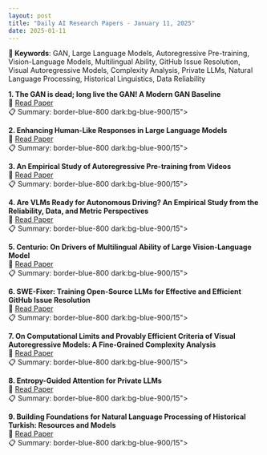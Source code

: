 ```yaml
---
layout: post
title: "Daily AI Research Papers - January 11, 2025"
date: 2025-01-11
---
```


**🔑 Keywords**: GAN, Large Language Models, Autoregressive Pre-training, Vision-Language Models, Multilingual Ability, GitHub Issue Resolution, Visual Autoregressive Models, Complexity Analysis, Private LLMs, Natural Language Processing, Historical Linguistics, Data Reliability

**1. The GAN is dead; long live the GAN! A Modern GAN Baseline**  
🔗 [Read Paper](https://huggingface.co/papers/2501.05441)  
📋 Summary: border-blue-800 dark:bg-blue-900/15">

**2. Enhancing Human-Like Responses in Large Language Models**  
🔗 [Read Paper](https://huggingface.co/papers/2501.05032)  
📋 Summary: border-blue-800 dark:bg-blue-900/15">

**3. An Empirical Study of Autoregressive Pre-training from Videos**  
🔗 [Read Paper](https://huggingface.co/papers/2501.05453)  
📋 Summary: border-blue-800 dark:bg-blue-900/15">

**4. Are VLMs Ready for Autonomous Driving? An Empirical Study from the
  Reliability, Data, and Metric Perspectives**  
🔗 [Read Paper](https://huggingface.co/papers/2501.04003)  
📋 Summary: border-blue-800 dark:bg-blue-900/15">

**5. Centurio: On Drivers of Multilingual Ability of Large Vision-Language
  Model**  
🔗 [Read Paper](https://huggingface.co/papers/2501.05122)  
📋 Summary: border-blue-800 dark:bg-blue-900/15">

**6. SWE-Fixer: Training Open-Source LLMs for Effective and Efficient GitHub
  Issue Resolution**  
🔗 [Read Paper](https://huggingface.co/papers/2501.05040)  
📋 Summary: border-blue-800 dark:bg-blue-900/15">

**7. On Computational Limits and Provably Efficient Criteria of Visual
  Autoregressive Models: A Fine-Grained Complexity Analysis**  
🔗 [Read Paper](https://huggingface.co/papers/2501.04377)  
📋 Summary: border-blue-800 dark:bg-blue-900/15">

**8. Entropy-Guided Attention for Private LLMs**  
🔗 [Read Paper](https://huggingface.co/papers/2501.03489)  
📋 Summary: border-blue-800 dark:bg-blue-900/15">

**9. Building Foundations for Natural Language Processing of Historical
  Turkish: Resources and Models**  
🔗 [Read Paper](https://huggingface.co/papers/2501.04828)  
📋 Summary: border-blue-800 dark:bg-blue-900/15">
